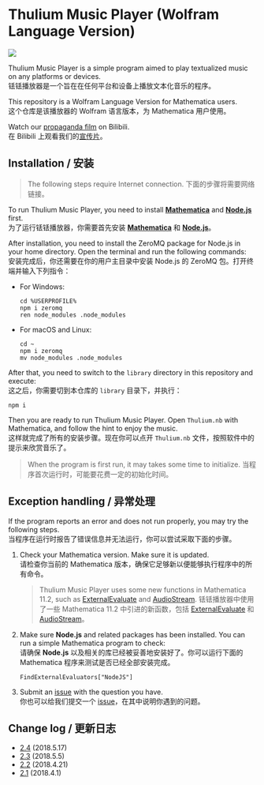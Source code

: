 # Thulium Music Player (Wolfram Language Version)

<div width="50%" style="overflow-x: auto;">
  <img src="https://github.com/obstudio/ThuliumMusicPlayer-WL/blob/master/changes/Logo.svg"/>
<div>

Thulium Music Player is a simple program aimed to play textualized music on any platforms or devices.    
铥铥播放器是一个旨在在任何平台和设备上播放文本化音乐的程序。

This repository is a Wolfram Language Version for Mathematica users.    
这个仓库是该播放器的 Wolfram 语言版本，为 Mathematica 用户使用。

Watch our [propaganda film](https://www.bilibili.com/video/av22536013) on Bilibili.    
在 Bilibili 上观看我们的[宣传片](https://www.bilibili.com/video/av22536013)。

## Installation / 安装

> The following steps require Internet connection. 
> 下面的步骤将需要网络链接。

To run Thulium Music Player, you need to install **[Mathematica](http://www.wolfram.com/mathematica/)** and **[Node.js](https://nodejs.org/)** first.    
为了运行铥铥播放器，你需要首先安装 **[Mathematica](http://www.wolfram.com/mathematica/)** 和 **[Node.js](https://nodejs.org/)**。

After installation, you need to install the ZeroMQ package for Node.js in your home directory. Open the terminal and run the following commands:    
安装完成后，你还需要在你的用户主目录中安装 Node.js 的 ZeroMQ 包。打开终端并输入下列指令：

+ For Windows:

    ```Command
    cd %USERPROFILE%
    npm i zeromq
    ren node_modules .node_modules
    ```

+ For macOS and Linux:

    ```Command
    cd ~
    npm i zeromq
    mv node_modules .node_modules
    ```

After that, you need to switch to the `library` directory in this repository and execute:    
这之后，你需要切到本仓库的 `library` 目录下，并执行：
```command
npm i
```

Then you are ready to run Thulium Music Player. Open `Thulium.nb` with Mathematica, and follow the hint to enjoy the music.    
这样就完成了所有的安装步骤。现在你可以点开 `Thulium.nb` 文件，按照软件中的提示来欣赏音乐了。

> When the program is first run, it may takes some time to initialize. 
> 当程序首次运行时，可能要花费一定的初始化时间。

## Exception handling / 异常处理

If the program reports an error and does not run properly, you may try the following steps.    
当程序在运行时报告了错误信息并无法运行，你可以尝试采取下面的步骤。

1. Check your Mathematica version. Make sure it is updated.    
    请检查你当前的 Mathematica 版本，确保它足够新以便能够执行程序中的所有命令。

    > Thulium Music Player uses some new functions in Mathematica 11.2, such as [ExternalEvaluate](http://reference.wolfram.com/language/ref/ExternalEvaluate.html) and [AudioStream](http://reference.wolfram.com/language/ref/AudioStream.html).
    > 铥铥播放器中使用了一些 Mathematica 11.2 中引进的新函数，包括 [ExternalEvaluate](http://reference.wolfram.com/language/ref/ExternalEvaluate.html) 和 [AudioStream](http://reference.wolfram.com/language/ref/AudioStream.html)。

2. Make sure **Node.js** and related packages has been installed. You can run a simple Mathematica program to check:    
    请确保 **Node.js** 以及相关的库已经被妥善地安装好了。你可以运行下面的 Mathematica 程序来测试是否已经全部安装完成。

    ```Mathemetica
    FindExternalEvaluators["NodeJS"]
    ```

3. Submit an [issue](https://github.com/obstudio/ThuliumMusic-WL/issues) with the question you have.    
    你也可以给我们提交一个 [issue](https://github.com/obstudio/ThuliumMusic-WL/issues)，在其中说明你遇到的问题。

## Change log / 更新日志

- [2.4](https://github.com/obstudio/ThuliumMusicPlayer-WL/blob/master/changes/2.4.md) (2018.5.17)
- [2.3](https://github.com/obstudio/ThuliumMusicPlayer-WL/blob/master/changes/2.3.md) (2018.5.5)
- [2.2](https://github.com/obstudio/ThuliumMusicPlayer-WL/blob/master/changes/2.2.md) (2018.4.21)
- [2.1](https://github.com/obstudio/ThuliumMusicPlayer-WL/blob/master/changes/2.1.md) (2018.4.1)

